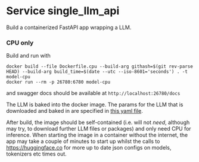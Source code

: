 # Service single_llm_api

Build a containerized FastAPI app wrapping a LLM.

### CPU only

Build and run with
```
docker build --file Dockerfile.cpu --build-arg githash=$(git rev-parse HEAD) --build-arg build_time=$(date --utc --iso-8601='seconds') . -t model-cpu
docker run --rm -p 26780:6780 model-cpu
```
and swagger docs should be available at `http://localhost:26780/docs`

The LLM is baked into the docker image. The params for the LLM that is downloaded and baked in are specified in [this yaml file](src/model_cpu/llm-pipeline.yaml).

After build, the image should be self-contained (i.e. will not _need_, although may try, to download further LLM files or packages) and only need CPU for inference. When starting the image in a container without the internet, the app may take a couple of minutes to start up whilst the calls to https://huggingface.co for more up to date json configs on models, tokenizers etc times out.